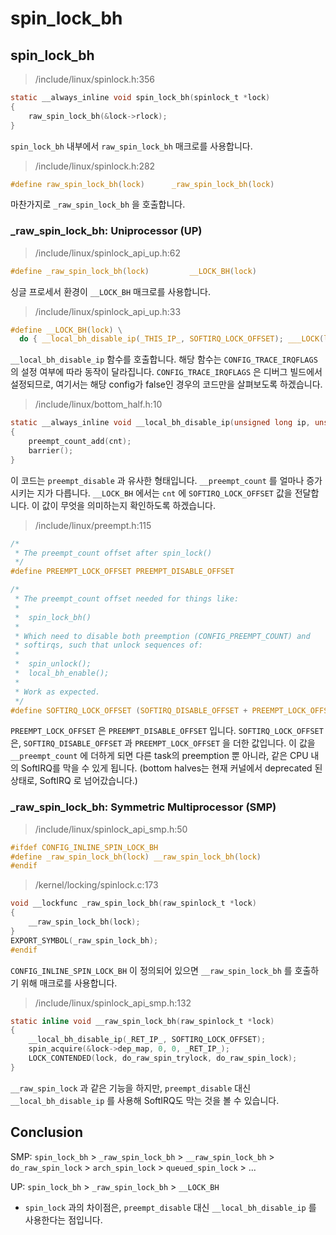 # spin\_lock\_bh

## spin\_lock\_bh

> /include/linux/spinlock.h:356

```c
static __always_inline void spin_lock_bh(spinlock_t *lock)
{
	raw_spin_lock_bh(&lock->rlock);
}
```

`spin_lock_bh` 내부에서 `raw_spin_lock_bh` 매크로를 사용합니다.

> /include/linux/spinlock.h:282

```c
#define raw_spin_lock_bh(lock)		_raw_spin_lock_bh(lock)
```

마찬가지로 `_raw_spin_lock_bh` 을 호출합니다.



### \_raw\_spin\_lock\_bh: Uniprocessor \(UP\)

> /include/linux/spinlock\_api\_up.h:62

```c
#define _raw_spin_lock_bh(lock)			__LOCK_BH(lock)
```

싱글 프로세서 환경이 `__LOCK_BH` 매크로를 사용합니다.

> /include/linux/spinlock\_api\_up.h:33

```c
#define __LOCK_BH(lock) \
  do { __local_bh_disable_ip(_THIS_IP_, SOFTIRQ_LOCK_OFFSET); ___LOCK(lock); } while (0)
```

`__local_bh_disable_ip` 함수를 호출합니다. 해당 함수는 `CONFIG_TRACE_IRQFLAGS` 의 설정 여부에 따라 동작이 달라집니다. `CONFIG_TRACE_IRQFLAGS` 은 디버그 빌드에서 설정되므로, 여기서는 해당 config가 false인 경우의 코드만을 살펴보도록 하겠습니다.

> /include/linux/bottom\_half.h:10

```c
static __always_inline void __local_bh_disable_ip(unsigned long ip, unsigned int cnt)
{
	preempt_count_add(cnt);
	barrier();
}
```

이 코드는 `preempt_disable` 과 유사한 형태입니다. `__preempt_count` 를 얼마나 증가시키는 지가 다릅니다. `__LOCK_BH` 에서는 `cnt` 에 `SOFTIRQ_LOCK_OFFSET` 값을 전달합니다. 이 값이 무엇을 의미하는지 확인하도록 하겠습니다.

> /include/linux/preempt.h:115

```c
/*
 * The preempt_count offset after spin_lock()
 */
#define PREEMPT_LOCK_OFFSET	PREEMPT_DISABLE_OFFSET

/*
 * The preempt_count offset needed for things like:
 *
 *  spin_lock_bh()
 *
 * Which need to disable both preemption (CONFIG_PREEMPT_COUNT) and
 * softirqs, such that unlock sequences of:
 *
 *  spin_unlock();
 *  local_bh_enable();
 *
 * Work as expected.
 */
#define SOFTIRQ_LOCK_OFFSET (SOFTIRQ_DISABLE_OFFSET + PREEMPT_LOCK_OFFSET)
```

`PREEMPT_LOCK_OFFSET` 은 `PREEMPT_DISABLE_OFFSET` 입니다. `SOFTIRQ_LOCK_OFFSET` 은, `SOFTIRQ_DISABLE_OFFSET` 과 `PREEMPT_LOCK_OFFSET` 을 더한 값입니다. 이 값을 `__preempt_count` 에 더하게 되면 다른 task의 preemption 뿐 아니라, 같은 CPU 내의 SoftIRQ를 막을 수 있게 됩니다. \(bottom halves는 현재 커널에서 deprecated 된 상태로, SoftIRQ 로 넘어갔습니다.\)



### \_raw\_spin\_lock\_bh: Symmetric Multiprocessor \(SMP\)

> /include/linux/spinlock\_api\_smp.h:50

```c
#ifdef CONFIG_INLINE_SPIN_LOCK_BH
#define _raw_spin_lock_bh(lock) __raw_spin_lock_bh(lock)
#endif
```

> /kernel/locking/spinlock.c:173

```c
void __lockfunc _raw_spin_lock_bh(raw_spinlock_t *lock)
{
	__raw_spin_lock_bh(lock);
}
EXPORT_SYMBOL(_raw_spin_lock_bh);
#endif
```

`CONFIG_INLINE_SPIN_LOCK_BH` 이 정의되어 있으면 `__raw_spin_lock_bh` 를 호출하기 위해 매크로를 사용합니다.

> /include/linux/spinlock\_api\_smp.h:132

```c
static inline void __raw_spin_lock_bh(raw_spinlock_t *lock)
{
	__local_bh_disable_ip(_RET_IP_, SOFTIRQ_LOCK_OFFSET);
	spin_acquire(&lock->dep_map, 0, 0, _RET_IP_);
	LOCK_CONTENDED(lock, do_raw_spin_trylock, do_raw_spin_lock);
}
```

`__raw_spin_lock` 과 같은 기능을 하지만, `preempt_disable` 대신 `__local_bh_disable_ip` 를 사용해 SoftIRQ도 막는 것을 볼 수 있습니다.



## Conclusion

SMP: `spin_lock_bh` &gt; `_raw_spin_lock_bh` &gt; `__raw_spin_lock_bh` &gt; `do_raw_spin_lock` &gt; `arch_spin_lock` &gt; `queued_spin_lock` &gt; ...

UP: `spin_lock_bh` &gt; `_raw_spin_lock_bh` &gt; `__LOCK_BH` 

* `spin_lock` 과의 차이점은, `preempt_disable` 대신 `__local_bh_disable_ip` 를 사용한다는 점입니다.

